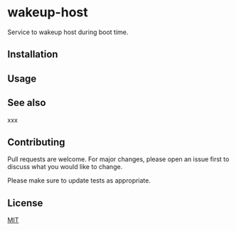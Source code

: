 # wakeup-host

Service to wakeup host during boot time.

## Installation

## Usage

## See also

xxx

## Contributing

Pull requests are welcome. For major changes, please open an issue first to discuss what you would like to change.

Please make sure to update tests as appropriate.

## License

[MIT](https://choosealicense.com/licenses/mit/)
